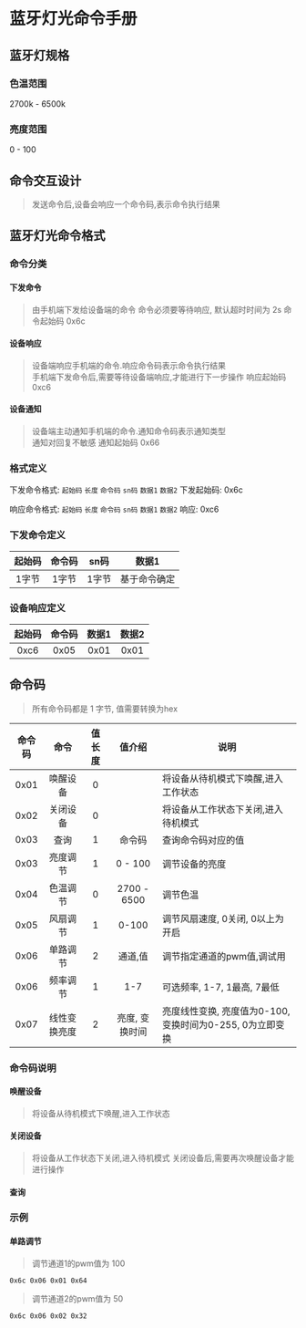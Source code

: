 # 蓝牙灯光命令手册

## 蓝牙灯规格
### 色温范围
2700k - 6500k
### 亮度范围
0 - 100

## 命令交互设计
> 发送命令后,设备会响应一个命令码,表示命令执行结果


## 蓝牙灯光命令格式
### 命令分类
#### 下发命令
> 由手机端下发给设备端的命令
> 命令必须要等待响应, 默认超时时间为 2s
命令起始码 0x6c
#### 设备响应
> 设备端响应手机端的命令.响应命令码表示命令执行结果  
> 手机端下发命令后,需要等待设备端响应,才能进行下一步操作
响应起始码 0xc6
#### 设备通知
> 设备端主动通知手机端的命令.通知命令码表示通知类型  
> 通知对回复不敏感
通知起始码 0x66

### 格式定义
下发命令格式: `起始码` `长度` `命令码` `sn码` `数据1` `数据2`
下发起始码: 0x6c

响应命令格式: `起始码` `长度` `命令码` `sn码` `数据1` `数据2`
响应: 0xc6


### 下发命令定义
| 起始码 | 命令码 | sn码 | 数据1 |
| :----: | :----: | :--: | :--: | 
| 1字节   | 1字节  | 1字节 | 基于命令确定 | 

### 设备响应定义
| 起始码 | 命令码 | 数据1 | 数据2 |
| :----: | :----: | :--: | :--: |
| 0xc6   | 0x05   | 0x01 | 0x01 |

## 命令码
> 所有命令码都是 1 字节, 值需要转换为hex  

| 命令码  | 命令 | 值长度 | 值介绍 |说明 |
| :----:  | :----: | :--: | :--: | ------- |
| 0x01   | 唤醒设备   | 0 |  | 将设备从待机模式下唤醒,进入工作状态 |
| 0x02   | 关闭设备   | 0 |  | 将设备从工作状态下关闭,进入待机模式 |
| 0x03   | 查询 | 1 | 命令码 | 查询命令码对应的值 |
| 0x03   | 亮度调节   | 1 | 0 - 100 | 调节设备的亮度 |
| 0x04   | 色温调节   | 0 | 2700 - 6500  | 调节色温 |
| 0x05   | 风扇调节   | 1 | 0-100  | 调节风扇速度, 0关闭, 0以上为开启 |
| 0x06   | 单路调节   | 2 | 通道,值  | 调节指定通道的pwm值,调试用 |
| 0x06   | 频率调节   | 1 | 1-7 | 可选频率, 1-7, 1最高, 7最低 |
| 0x07   | 线性变换亮度   | 2 | 亮度, 变换时间 | 亮度线性变换, 亮度值为0-100, 变换时间为0-255, 0为立即变换 |


### 命令码说明
#### 唤醒设备
> 将设备从待机模式下唤醒,进入工作状态

#### 关闭设备
> 将设备从工作状态下关闭,进入待机模式
> 关闭设备后,需要再次唤醒设备才能进行操作

#### 查询


### 示例
#### 单路调节
> 调节通道1的pwm值为 100
```
0x6c 0x06 0x01 0x64 
```

> 调节通道2的pwm值为 50
```
0x6c 0x06 0x02 0x32
```

